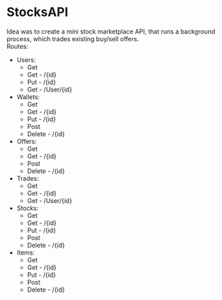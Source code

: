 # StocksAPI
Idea was to create a mini stock marketplace API, that runs a background process, which trades existing buy/sell offers.\
Routes:
+ Users:
  * Get
  * Get - /{id}
  * Put - /{id}
  * Get - /User/{id}
+ Wallets:
  * Get
  * Get - /{id}
  * Put - /{id}
  * Post
  * Delete - /{id}
+ Offers:
  * Get
  * Get - /{id}
  * Post
  * Delete - /{id}
+ Trades:
  * Get
  * Get - /{id}
  * Get - /User/{id}
+ Stocks:
  * Get
  * Get - /{id}
  * Put - /{id}
  * Post
  * Delete - /{id}
+ Items:
  * Get
  * Get - /{id}
  * Put - /{id}
  * Post
  * Delete - /{id}
